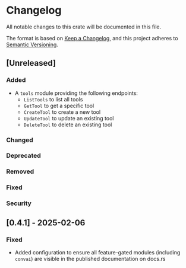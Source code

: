 # Changelog
All notable changes to this crate will be documented in this file.

The format is based on [Keep a Changelog](https://keepachangelog.com/en/1.0.0/),
and this project adheres to [Semantic Versioning](https://semver.org/spec/v2.0.0.html).

## [Unreleased]

### Added
- A `tools` module providing the following endpoints:
    - `ListTools` to list all tools
    - `GetTool` to get a specific tool
    - `CreateTool` to create a new tool
    - `UpdateTool` to update an existing tool
    - `DeleteTool` to delete an existing tool
### Changed
### Deprecated
### Removed
### Fixed
### Security

## [0.4.1] - 2025-02-06
### Fixed
- Added configuration to ensure all feature-gated modules (including `convai`) are visible in the published documentation on docs.rs